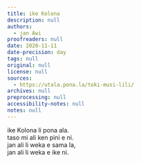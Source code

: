 ```yaml
---
title: ike Kolona
description: null
authors:
  - jan Awi
proofreaders: null
date: 2020-11-11
date-precision: day
tags: null
original: null
license: null
sources:
  - https://utala.pona.la/toki-musi-lili/
archives: null
preprocessing: null
accessibility-notes: null
notes: null
---
```


ike Kolona li pona ala.  
taso mi ali ken pini e ni.  
jan ali li weka e sama la,  
jan ali li weka e ike ni.